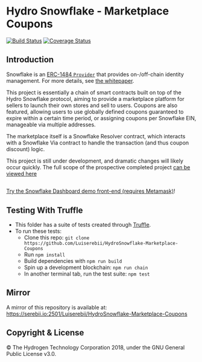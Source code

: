 # Hydro Snowflake - Marketplace Coupons
[![Build Status](https://travis-ci.org/Luiserebii/HydroSnowflake-Marketplace-Coupons.svg?branch=master)](https://travis-ci.org/Luiserebii/HydroSnowflake-Marketplace-Coupons)
[![Coverage Status](https://coveralls.io/repos/github/Luiserebii/HydroSnowflake-Marketplace-Coupons/badge.svg?branch=master)](https://coveralls.io/github/Luiserebii/HydroSnowflake-Marketplace-Coupons?branch=master)

## Introduction
Snowflake is an [ERC-1484 `Provider`](https://erc1484.org/) that provides on-/off-chain identity management. For more details, see [the whitepaper](https://github.com/hydrogen-dev/hydro-docs/tree/master/Snowflake).

This project is essentially a chain of smart contracts built on top of the Hydro Snowflake protocol, aiming to provide a marketplace platform for sellers to launch their own stores and sell to users. Coupons are also featured, allowing users to use globally defined coupons guaranteed to expire within a certain time period, or assigning coupons per Snowflake EIN, manageable via multiple addresses.

The marketplace itself is a Snowflake Resolver contract, which interacts with a Snowflake Via contract to handle the transaction (and thus coupon discount) logic. 

This project is still under development, and dramatic changes will likely occur quickly. The full scope of the prospective completed project [can be viewed here](https://github.com/HydroBlockchain/hcdp/issues/255)

##
[Try the Snowflake Dashboard demo front-end (requires Metamask)](https://hydroblockchain.github.io/snowflake-dashboard/)!

## Testing With Truffle
- This folder has a suite of tests created through [Truffle](https://github.com/trufflesuite/truffle).
- To run these tests:
  - Clone this repo: `git clone https://github.com/Luiserebii/HydroSnowflake-Marketplace-Coupons`
  - Run `npm install`
  - Build dependencies with `npm run build`
  - Spin up a development blockchain: `npm run chain`
  - In another terminal tab, run the test suite: `npm test`

## Mirror
A mirror of this repository is available at: https://serebii.io:2501/Luiserebii/HydroSnowflake-Marketplace-Coupons

## Copyright & License
© The Hydrogen Technology Corporation 2018, under the GNU General Public License v3.0.
